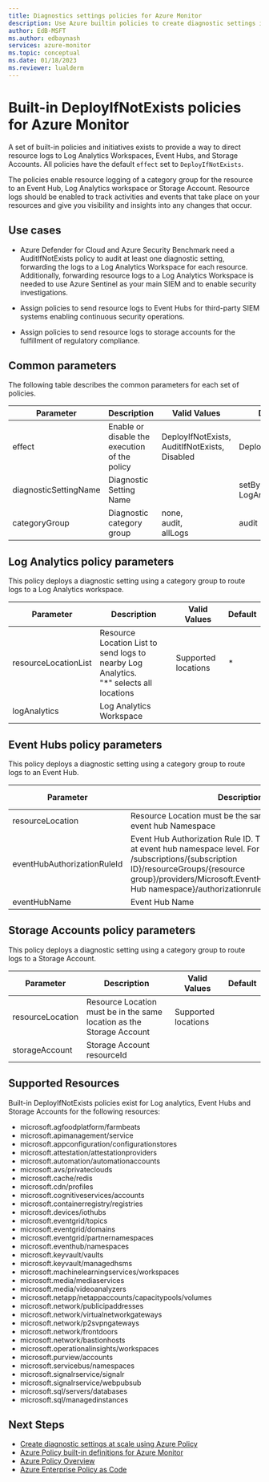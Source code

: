 ```yaml
---
title: Diagnostics settings policies for Azure Monitor
description: Use Azure builtin policies to create diagnostic settings in Azure Monitor with deploy if not exits defaults.
author: EdB-MSFT
ms.author: edbaynash
services: azure-monitor
ms.topic: conceptual
ms.date: 01/18/2023
ms.reviewer: lualderm
---
```


# Built-in DeployIfNotExists policies for Azure Monitor

A set of built-in policies and initiatives exists to provide a way to direct resource logs to Log Analytics Workspaces, Event Hubs, and Storage Accounts. All policies have the default `effect` set to `DeployIfNotExists`.

The policies enable resource logging of a category group for the resource to an Event Hub, Log Analytics workspace or Storage Account. Resource logs should be enabled to track activities and events that take place on your resources and give you visibility and insights into any changes that occur.

## Use cases 

* Azure Defender for Cloud and Azure Security Benchmark need a AuditIfNotExists policy to audit at least one diagnostic setting, forwarding the logs to a Log Analytics Workspace for each resource. Additionally, forwarding resource logs to a Log Analytics Workspace is needed to use Azure Sentinel as your main SIEM and to enable security investigations.

* Assign policies to send resource logs to Event Hubs for third-party SIEM systems enabling continuous security operations.  

* Assign policies to send resource logs to storage accounts for the fulfillment of regulatory compliance. 


## Common parameters

The following table describes the common parameters for each set of policies.

|Parameter| Description| Valid Values|Default|
|---|---|---|---|
|effect| Enable or disable the execution of the policy|DeployIfNotExists,<br>AuditIfNotExists,<br>Disabled|DeployIfNotExists|
|diagnosticSettingName|Diagnostic Setting Name||setByPolicy-LogAnalytics|
|categoryGroup|Diagnostic category group|none,<br>audit,<br>allLogs|audit|

## Log Analytics policy parameters
 This policy deploys a diagnostic setting using a category group to route logs to a Log Analytics workspace.

|Parameter| Description| Valid Values|Default|
|---|---|---|---|
|resourceLocationList|Resource Location List to send logs to nearby Log Analytics. <br>"*" selects all locations|Supported locations|\*|
|logAnalytics|Log Analytics Workspace|||

## Event Hubs policy parameters

This policy deploys a diagnostic setting using a category group to route logs to an Event Hub.

|Parameter| Description| Valid Values|Default|
|---|---|---|---|
|resourceLocation|Resource Location must be the same location as the event hub Namespace|Supported locations||
|eventHubAuthorizationRuleId|Event Hub Authorization Rule ID. The authorization rule is at event hub namespace level. For example, /subscriptions/{subscription ID}/resourceGroups/{resource group}/providers/Microsoft.EventHub/namespaces/{Event Hub namespace}/authorizationrules/{authorization rule}|||
|eventHubName|Event Hub Name||Monitoring|


## Storage Accounts policy parameters
This policy deploys a diagnostic setting using a category group to route logs to a Storage Account.

|Parameter| Description| Valid Values|Default|
|---|---|---|---|
|resourceLocation|Resource Location must be in the same location as the Storage Account|Supported locations|
|storageAccount|Storage Account resourceId|||

## Supported Resources

Built-in DeployIfNotExists policies exist for Log analytics, Event Hubs and Storage Accounts for the following resources:

* microsoft.agfoodplatform/farmbeats
* microsoft.apimanagement/service
* microsoft.appconfiguration/configurationstores
* microsoft.attestation/attestationproviders
* microsoft.automation/automationaccounts
* microsoft.avs/privateclouds
* microsoft.cache/redis
* microsoft.cdn/profiles
* microsoft.cognitiveservices/accounts
* microsoft.containerregistry/registries
* microsoft.devices/iothubs
* microsoft.eventgrid/topics
* microsoft.eventgrid/domains
* microsoft.eventgrid/partnernamespaces
* microsoft.eventhub/namespaces
* microsoft.keyvault/vaults
* microsoft.keyvault/managedhsms
* microsoft.machinelearningservices/workspaces
* microsoft.media/mediaservices
* microsoft.media/videoanalyzers
* microsoft.netapp/netappaccounts/capacitypools/volumes
* microsoft.network/publicipaddresses
* microsoft.network/virtualnetworkgateways
* microsoft.network/p2svpngateways
* microsoft.network/frontdoors
* microsoft.network/bastionhosts
* microsoft.operationalinsights/workspaces
* microsoft.purview/accounts
* microsoft.servicebus/namespaces
* microsoft.signalrservice/signalr
* microsoft.signalrservice/webpubsub
* microsoft.sql/servers/databases
* microsoft.sql/managedinstances

## Next Steps

* [Create diagnostic settings at scale using Azure Policy](./diagnostic-settings-policy)
* [Azure Policy built-in definitions for Azure Monitor](../policy-reference)
* [Azure Policy Overview](../../governance/policy/overview)
* [Azure Enterprise Policy as Code](https://techcommunity.microsoft.com/t5/core-infrastructure-and-security/azure-enterprise-policy-as-code-a-new-approach/ba-p/3607843)